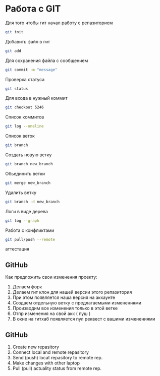 # Работа с GIT

Для того чтобы гит начал работу с репазиторием
```sh
git init
```

Добавить файл в гит
```sh
git add
```

Для сохранения файла с сообщением
```sh
git commit -m "message"
```

Проверка статуса
```sh
git status
```

Для входа в нужный коммит
```sh
git checkout 5246
```

Список коммитов
```sh
git log --oneline
```

Список веток
```sh
git branch
```

Создать новую ветку 
```sh
git branch new_branch
```

Обьединить ветки
```sh
git merge new_branch
```

Удалить ветку
```sh
git branch -d new_branch
```

Логи в виде дерева
```sh
git log --graph
```

Работа с конфликтами
```sh
git pull/push --remote
```

аттестация

## GitHub

Как предложить свои изменения проекту:

1. Делаем форк
2. Делаем гит клон для нашей версии этого репазитория
3. При этом появляется наша версия на аккаунте
4. Создаем отдельную ветку с предлагаемыми изменениями
5. Производим все изменения только в этой ветке
6. Отпр изменения на свой акк ( пуш )
7. В окне на гитхаб появляется пул реквест с вашими изменениями

## GitHub
1. Create new repasitory
2. Connect local and remote repasitory
3. Send (push) locat repasitory to remote rep.
4. Make changes with other laptop
5. Pull (pull) actuality status from remote rep.